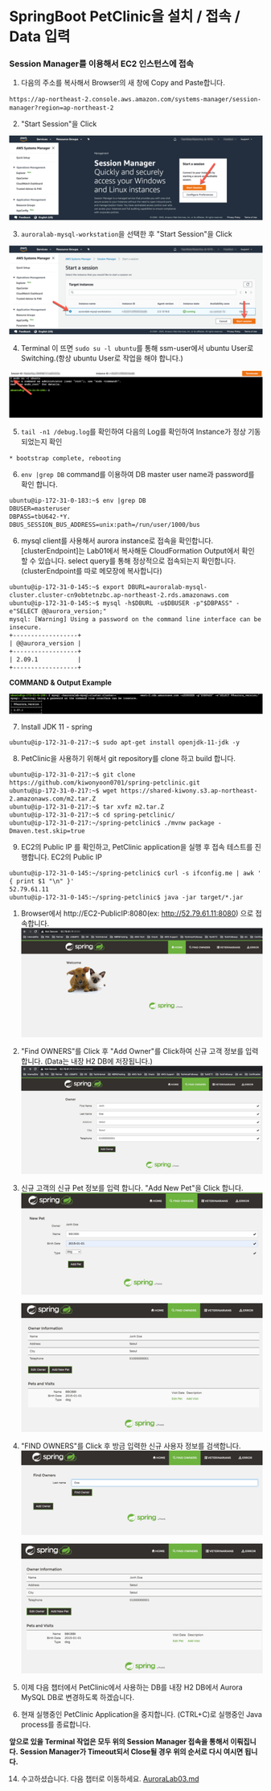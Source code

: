 # SpringBoot PetClinic을 설치 / 접속 / Data 입력

### Session Manager를 이용해서 EC2 인스턴스에 접속

1. 다음의 주소를 복사해서 Browser의 새 창에 Copy and Paste합니다.

`https://ap-northeast-2.console.aws.amazon.com/systems-manager/session-manager?region=ap-northeast-2`

2. "Start Session"을 Click

<kbd> ![GitHub Logo](images/6.png) </kbd>

3. `auroralab-mysql-workstation`을 선택한 후 "Start Session"을 Click

<kbd> ![GitHub Logo](images/7.png) </kbd>

4. Terminal 이 뜨면 `sudo su -l ubuntu`를 통해 ssm-user에서 ubuntu User로 Switching.(항상 ubuntu User로 작업을 해야 합니다.)

<kbd> ![GitHub Logo](images/8.png) </kbd>

5. `tail -n1 /debug.log`를 확인하여 다음의 Log를 확인하여 Instance가 정상 기동되었는지 확인

`* bootstrap complete, rebooting`

6. `env |grep DB` command를 이용하여 DB master user name과 password를 확인 합니다.

```
ubuntu@ip-172-31-0-183:~$ env |grep DB
DBUSER=masteruser
DBPASS=tbU642-*Y.
DBUS_SESSION_BUS_ADDRESS=unix:path=/run/user/1000/bus
```

6. mysql client를 사용해서 aurora instance로 접속을 확인합니다. [clusterEndpoint]는 Lab01에서 복사해둔 CloudFormation Output에서 확인 할 수 있습니다. select query를 통해 정상적으로 접속되는지 확인합니다. (clusterEndpoint를 따로 메모장에 복사합니다)

```
ubuntu@ip-172-31-0-145:~$ export DBURL=auroralab-mysql-cluster.cluster-cn9obtetnzbc.ap-northeast-2.rds.amazonaws.com
ubuntu@ip-172-31-0-145:~$ mysql -h$DBURL -u$DBUSER -p"$DBPASS" -e"SELECT @@aurora_version;"
mysql: [Warning] Using a password on the command line interface can be insecure.
+------------------+
| @@aurora_version |
+------------------+
| 2.09.1           |
+------------------+

```

**COMMAND & Output Example**

<kbd> ![GitHub Logo](images/9.png) </kbd>

7. Install JDK 11 - spring

```
ubuntu@ip-172-31-0-217:~$ sudo apt-get install openjdk-11-jdk -y
```

8. PetClinic을 사용하기 위해서 git repository를 clone 하고 build 합니다.

```
ubuntu@ip-172-31-0-217:~$ git clone https://github.com/kiwonyoon0701/spring-petclinic.git
ubuntu@ip-172-31-0-217:~$ wget https://shared-kiwony.s3.ap-northeast-2.amazonaws.com/m2.tar.Z
ubuntu@ip-172-31-0-217:~$ tar xvfz m2.tar.Z
ubuntu@ip-172-31-0-217:~$ cd spring-petclinic/
ubuntu@ip-172-31-0-217:~/spring-petclinic$ ./mvnw package -Dmaven.test.skip=true
```

9. EC2의 Public IP 를 확인하고, PetClinic application을 실행 후 접속 테스트를 진행합니다.
   EC2의 Public IP

```
ubuntu@ip-172-31-0-145:~/spring-petclinic$ curl -s ifconfig.me | awk ' { print $1 "\n" }'
52.79.61.11
ubuntu@ip-172-31-0-145:~/spring-petclinic$ java -jar target/*.jar

```

1.  Browser에서 http://EC2-PublicIP:8080(ex: http://52.79.61.11:8080) 으로 접속합니다.
    <kbd> ![GitHub Logo](images/10.png) </kbd>

2.  "Find OWNERS"를 Click 후 "Add Owner"를 Click하여 신규 고객 정보를 입력합니다. (Data는 내장 H2 DB에 저장됩니다.)
    <kbd> ![GitHub Logo](images/11.png) </kbd>

3.  신규 고객의 신규 Pet 정보를 입력 합니다. "Add New Pet"을 Click 합니다.
    <kbd> ![GitHub Logo](images/12.png) </kbd>

    <kbd> ![GitHub Logo](images/13.png) </kbd>

4.  "FIND OWNERS"를 Click 후 방금 입력한 신규 사용자 정보를 검색합니다.
    <kbd> ![GitHub Logo](images/14.png) </kbd>

    <kbd> ![GitHub Logo](images/15.png) </kbd>

5.  이제 다음 챕터에서 PetClinic에서 사용하는 DB를 내장 H2 DB에서 Aurora MySQL DB로 변경하도록 하겠습니다.

6.  현재 실행중인 PetClinic Application을 중지합니다. (CTRL+C)로 실행중인 Java process를 종료합니다.

**앞으로 있을 Terminal 작업은 모두 위의 Session Manager 접속을 통해서 이뤄집니다.**
**Session Manager가 Timeout되서 Close될 경우 위의 순서로 다시 여시면 됩니다.**

14. 수고하셨습니다. 다음 챕터로 이동하세요. [AuroraLab03.md](AuroraLab03.md)

